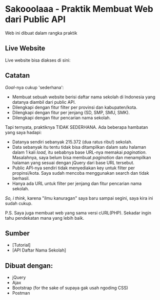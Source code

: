 # Sakooolaaa - Praktik Membuat Web dari Public API

Web ini dibuat dalam rangka praktik

## Live Website

Live website bisa diakses di sini:

## Catatan

_Goal_-nya cukup 'sederhana':

- Membuat sebuah website berisi daftar nama sekolah di Indonesia yang datanya diambil dari public API.
- Dilengkapi dengan fitur filter per provinsi dan kabupaten/kota.
- Dilengkapi dengan fitur per jenjang (SD, SMP, SMU, SMK).
- Dilengkapi dengan fitur pencarian nama sekolah.

Tapi ternyata, praktiknya TIDAK SEDERHANA. Ada beberapa hambatan yang saya hadapi:

- Datanya sendiri sebanyak 215.372 (dua ratus ribu!) sekolah.
- Data sebanyak itu tentu tidak bisa ditampilkan dalam satu halaman dalam 1 kali _load_, itu sebabnya base URL-nya memakai _pagination_. Masalahnya, saya belum bisa membuat _pagination_ dan menampilkan halaman yang sesuai dengan jQuery dari base URL tersebut.
- Public API-nya sendiri tidak menyediakan key untuk filter per propinsi/kota. Saya sudah mencoba menggunakan search dan tidak berhasil.
- Hanya ada URL untuk filter per jenjang dan fitur pencarian nama sekolah.

_So, i think_, karena "ilmu kanuragan" saya baru sampai segini, saya kira ini sudah cukup.

P.S. Saya juga membuat web yang sama versi cURL(PHP). Sekadar ingin tahu pendekatan mana yang lebih baik.

## Sumber

- [Tutorial]
- [API Daftar Nama Sekolah]

## Dibuat dengan:

- jQuery
- Ajax
- Bootstrap (for the sake of supaya gak usah ngoding CSS)
- Postman
